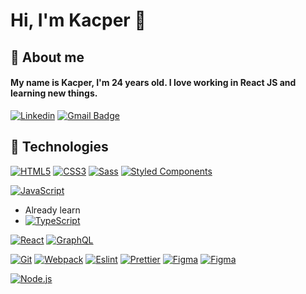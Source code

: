 # Hi, I'm Kacper 👋

## 🙍 About me

#### My name is Kacper, I'm 24 years old. I love working in React JS and learning new things.

[![Linkedin](https://img.shields.io/badge/-LinkedIn-blue?style=flat-square&logo=Linkedin&logoColor=white&link=https://www.linkedin.com/in/zielinskikacper/)](https://www.linkedin.com/in/zielinskikacper/)
[![Gmail Badge](https://img.shields.io/badge/-Gmail-c14438?style=flat-square&logo=Gmail&logoColor=white&link=mailto:kacperzielinski.primary@gmail.com)](mailto:kacperzielinski.primary@gmail.com)

## 🔧 Technologies
[![HTML5](https://img.shields.io/badge/-HTML5-E34F26?style=flat-square&logo=html5&logoColor=white&link=https://github.com/gasparuss/)](https://github.com/gasparuss/)
[![CSS3](https://img.shields.io/badge/-CSS3-1572B6?style=flat-square&logo=css3&link=https://github.com/gasparuss/)](https://github.com/gasparuss/)
[![Sass](https://img.shields.io/badge/-Sass-black?style=flat-square&logo=Sass&logoColor=pink)](https://github.com/gasparuss/)
[![Styled Components](https://img.shields.io/badge/-StyledComponents-black?style=flat-square&logo=Styled-Components)](https://github.com/gasparuss/)

[![JavaScript](https://img.shields.io/badge/-JavaScript-black?style=flat-square&logo=javascript&link=https://github.com/gasparuss/)](https://github.com/gasparuss/)
- Already learn
- [![TypeScript](https://img.shields.io/badge/-TypeScript-black?style=flat-square&logo=typescript&link=https://github.com/gasparuss/)](https://github.com/gasparuss/)  


[![React](https://img.shields.io/badge/-React-black?style=flat-square&logo=react)](https://github.com/gasparuss/)
[![GraphQL](https://img.shields.io/badge/-GraphQL-E10098?style=flat-square&logo=graphql&link=https://github.com/gasparuss/)](https://github.com/gasparuss/)

[![Git](https://img.shields.io/badge/-Git-black?style=flat-square&logo=git&link=https://github.com/gasparuss/)](https://github.com/gasparuss/)
[![Webpack](https://img.shields.io/badge/-Webpack-blue?style=flat-square&logo=Webpack&logoColor=white)](https://github.com/gasparuss/)
[![Eslint](https://img.shields.io/badge/-Eslint-purple?style=flat-square&logo=Eslint&logoColor=white)](https://github.com/gasparuss/)
[![Prettier](https://img.shields.io/badge/-Prettier-black?style=flat-square&logo=Prettier&logoColor=white)](https://github.com/gasparuss/)
[![Figma](https://img.shields.io/badge/-Figma-gray?style=flat-square&logo=Figma)](https://github.com/gasparuss/)
[![Figma](https://img.shields.io/badge/-MySQL-1572B6?style=flat-square&logo=MySQL&logoColor=white)](https://github.com/gasparuss/)

[![Node.js](https://img.shields.io/badge/-Node.js-green?style=flat-square&logo=Node.js)](https://github.com/gasparuss/)
